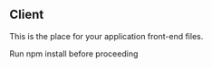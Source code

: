 ## Client

This is the place for your application front-end files.

Run npm install before proceeding
